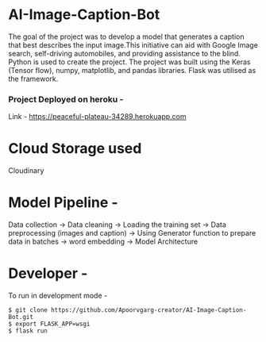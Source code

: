 # AI-Image-Caption-Bot
The goal of the project was to develop a model that generates a caption that best describes the input image.This initiative can aid with Google Image search, self-driving automobiles, and providing assistance to the blind. Python is used to create the project. The project was built using the Keras (Tensor flow), numpy, matplotlib, and pandas libraries. Flask was utilised as the framework.

### Project Deployed on heroku -
Link - https://peaceful-plateau-34289.herokuapp.com   

# Cloud Storage used
Cloudinary
# Model Pipeline -
Data collection -> Data cleaning -> Loading the training set -> Data preprocessing (images and caption) -> Using Generator function to prepare data in batches ->
word embedding -> Model Architecture

# Developer -
To run in development mode -
```
$ git clone https://github.com/Apoorvgarg-creator/AI-Image-Caption-Bot.git
$ export FLASK_APP=wsgi
$ flask run
```
